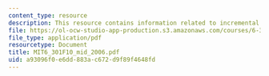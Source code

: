 ```yaml
---
content_type: resource
description: This resource contains information related to incremental input current.
file: https://ol-ocw-studio-app-production.s3.amazonaws.com/courses/6-301-solid-state-circuits-fall-2010/a93096f0e6dd883ac672d9f89f4648fd_MIT6_301F10_mid_2006.pdf
file_type: application/pdf
resourcetype: Document
title: MIT6_301F10_mid_2006.pdf
uid: a93096f0-e6dd-883a-c672-d9f89f4648fd
---
```

